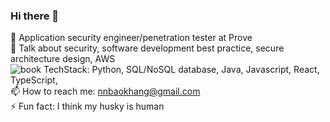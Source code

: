 ### Hi there 👋
🔭 Application security engineer/penetration tester at Prove
<br>
🌱 Talk about security, software development best practice, secure architecture design, AWS
<br>
![book](https://user-images.githubusercontent.com/11141804/135923275-e19311e2-9351-498a-8bc0-52e5d33d8aff.png) TechStack: Python, SQL/NoSQL database, Java, Javascript, React, TypeScript, 
<br>
📫 How to reach me: nnbaokhang@gmail.com
<br>
⚡ Fun fact: I think my husky is human
<br>

<!--
**nnbaokhang/nnbaokhang** is a ✨ _special_ ✨ repository because its `README.md` (this file) appears on your GitHub profile.

Here are some ideas to get you started:

- 🔭 I’m currently working on ...
- 🌱 I’m currently learning ...
- 👯 I’m looking to collaborate on ...
- 🤔 I’m looking for help with ...
- 💬 Ask me about ...
- 📫 How to reach me: ...
- 😄 Pronouns: ...
- ⚡ Fun fact: ...
-->

